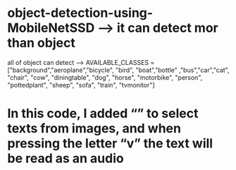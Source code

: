 # object-detection-using-MobileNetSSD --> it can detect mor than object

all of object can detect --> AVAILABLE_CLASSES = \
["background","aeroplane","bicycle", "bird", "boat","bottle"    ,"bus","car","cat", "chair", "cow",
 "diningtable", "dog", "horse", "motorbike", "person", "pottedplant", "sheep", "sofa", "train", "tvmonitor"] 
 
# In this code, I added “” to select texts from images, and when pressing the letter “v” the text will be read as an audio 
